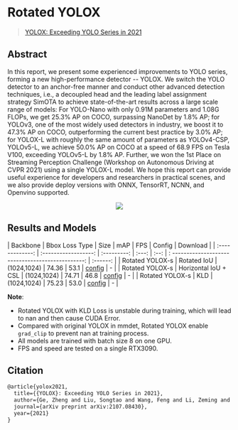# Rotated YOLOX

> [YOLOX: Exceeding YOLO Series in 2021](https://arxiv.org/abs/2107.08430)

<!-- [ALGORITHM] -->

## Abstract

In this report, we present some experienced improvements to YOLO series, forming a new high-performance detector --
YOLOX. We switch the YOLO detector to an anchor-free manner and conduct other advanced detection techniques, i.e., a
decoupled head and the leading label assignment strategy SimOTA to achieve state-of-the-art results across a large scale
range of models: For YOLO-Nano with only 0.91M parameters and 1.08G FLOPs, we get 25.3% AP on COCO, surpassing NanoDet
by 1.8% AP; for YOLOv3, one of the most widely used detectors in industry, we boost it to 47.3% AP on COCO,
outperforming the current best practice by 3.0% AP; for YOLOX-L with roughly the same amount of parameters as
YOLOv4-CSP, YOLOv5-L, we achieve 50.0% AP on COCO at a speed of 68.9 FPS on Tesla V100, exceeding YOLOv5-L by 1.8% AP.
Further, we won the 1st Place on Streaming Perception Challenge (Workshop on Autonomous Driving at CVPR 2021) using a
single YOLOX-L model. We hope this report can provide useful experience for developers and researchers in practical
scenes, and we also provide deploy versions with ONNX, TensorRT, NCNN, and Openvino supported.

<div align=center>
<img src="https://user-images.githubusercontent.com/40661020/144001736-9fb303dd-eac7-46b0-ad45-214cfa51e928.png"/>
</div>

## Results and Models

| Backbone | Bbox Loss Type | Size | mAP | FPS | Config | Download |
| :-------------: | :------------------: | :---------: | :---: | :--: | :
-----------------------------------------------: | :------: |
| Rotated YOLOX-s | Rotated IoU | (1024,1024) | 74.36 | 53.1 |   [config](./rotated_yolox_s_300e_dota_le90.py)   | - |
| Rotated YOLOX-s | Horizontal IoU + CSL | (1024,1024) | 74.71 | 46.8
| [config](./rotated_yolox_s_csl_300e_dota_le90.py) | - |
| Rotated YOLOX-s | KLD | (1024,1024) | 75.23 | 53.0 | [config](./rotated_yolox_s_kld_300e_dota_le90.py) | - |

**Note**:

- Rotated YOLOX with KLD Loss is unstable during training, which will lead to nan and then cause CUDA Error.
- Compared with original YOLOX in mmdet, Rotated YOLOX enable `grad_clip` to prevent nan at training process.
- All models are trained with batch size 8 on one GPU.
- FPS and speed are tested on a single RTX3090.

## Citation

```latex
@article{yolox2021,
  title={{YOLOX}: Exceeding YOLO Series in 2021},
  author={Ge, Zheng and Liu, Songtao and Wang, Feng and Li, Zeming and Sun, Jian},
  journal={arXiv preprint arXiv:2107.08430},
  year={2021}
}
```
